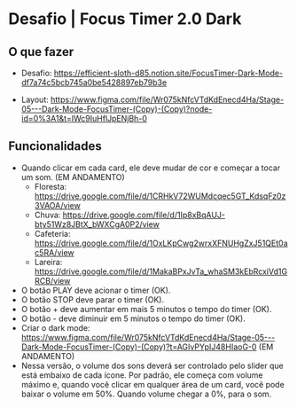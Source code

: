 # Desafio | Focus Timer 2.0 Dark

## O que fazer

- Desafio: https://efficient-sloth-d85.notion.site/FocusTimer-Dark-Mode-df7a74c5bcb745a0be5428897eb79b3e

- Layout: https://www.figma.com/file/Wr075kNfcVTdKdEnecd4Ha/Stage-05---Dark-Mode-FocusTimer-(Copy)-(Copy)?node-id=0%3A1&t=IWc9IuHflJpENjBh-0

## Funcionalidades

- Quando clicar em cada card, ele deve mudar de cor e começar a tocar um som. (EM ANDAMENTO)
  - Floresta: https://drive.google.com/file/d/1CRHkV72WUMdcqec5GT_KdsqFz0z3VAOA/view
  - Chuva: https://drive.google.com/file/d/1Ip8xBqAUJ-bty51Wz8JBtX_bWXCgA0P2/view
  - Cafeteria: https://drive.google.com/file/d/1OxLKpCwg2wrxXFNUHgZxJ51QEt0ac5RA/view
  - Lareira: https://drive.google.com/file/d/1MakaBPxJvTa_whaSM3kEbRcxiVd1GRCB/view
- O botão PLAY deve acionar o timer (OK).
- O botão STOP deve parar o timer (OK).
- O botão + deve aumentar em mais 5 minutos o tempo do timer (OK).
- O botão - deve diminuir em 5 minutos o tempo do timer (OK).
- Criar o dark mode: https://www.figma.com/file/Wr075kNfcVTdKdEnecd4Ha/Stage-05---Dark-Mode-FocusTimer-(Copy)-(Copy)?t=AGIvPYpIJ48HIaoG-0 (EM ANDAMENTO)
- Nessa versão, o volume dos sons deverá ser controlado pelo slider que está embaixo de cada ícone. Por padrão, ele começa com volume máximo e, quando você clicar em qualquer área de um card, você pode baixar o volume em 50%. Quando volume chegar a 0%, para o som.
